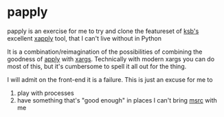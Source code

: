 # papply

papply is an exercise for me to try and clone the featureset of
[ksb's][ksb] excellent [xapply][msrc] tool, that I can't live without
in Python

It is a combination/reimagination of the possibilities of combining the
goodness of [apply][] with [xargs][].  Technically with modern
xargs you can do most of this, but it's cumbersome to spell it all out
for the thing.

I will admit on the front-end it is a failure.  This is just an excuse
for me to

1. play with processes
2. have something that's "good enough" in places I can't bring [msrc][] 
with me


[msrc]: http://carrera.databits.net/~ksb/
[ksb]: http://www.npcguild.org/
[apply]: http://www.freebsd.org/cgi/man.cgi?query=apply&apropos=0&sektion=0&manpath=FreeBSD+10.0-RELEASE&arch=default&format=html
[xargs]: http://www.freebsd.org/cgi/man.cgi?query=xargs&apropos=0&sektion=0&manpath=FreeBSD+10.0-RELEASE&arch=default&format=html
